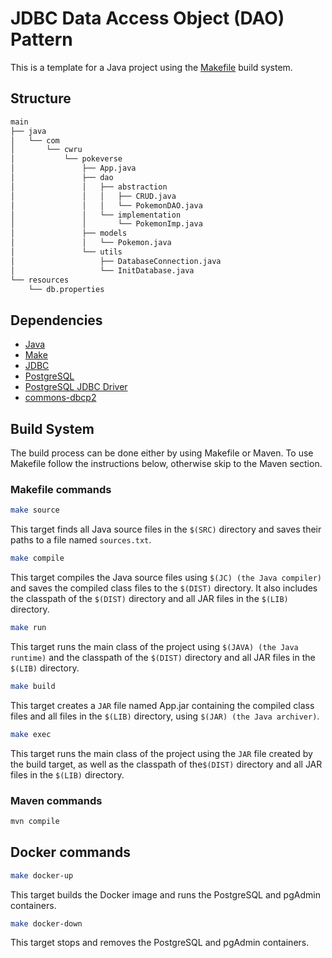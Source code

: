 # JDBC Data Access Object (DAO) Pattern

This is a template for a Java project using the [Makefile](https://www.gnu.org/software/make/) build system.

## Structure

```bash
main
├── java
│   └── com
│       └── cwru
│           └── pokeverse
│               ├── App.java
│               ├── dao
│               │   ├── abstraction
│               │   │   ├── CRUD.java
│               │   │   └── PokemonDAO.java
│               │   └── implementation
│               │       └── PokemonImp.java
│               ├── models
│               │   └── Pokemon.java
│               └── utils
│                   ├── DatabaseConnection.java
│                   └── InitDatabase.java
└── resources
    └── db.properties
```

## Dependencies

- [Java](https://www.java.com/en/download/)
- [Make](https://www.gnu.org/software/make/)
- [JDBC](https://www.oracle.com/technetwork/java/javase/jdbc/index.html)
- [PostgreSQL](https://www.postgresql.org/)
- [PostgreSQL JDBC Driver](https://jdbc.postgresql.org/)
- [commons-dbcp2](https://commons.apache.org/proper/commons-dbcp/)


## Build System

The build process can be done either by using Makefile or Maven.
To use Makefile follow the instructions below, otherwise skip to the Maven section.

### Makefile commands

```bash
make source
```

This target finds all Java source files in the `$(SRC)` directory and saves their paths to a file named `sources.txt`.

```bash
make compile
```

This target compiles the Java source files using `$(JC) (the Java compiler)` and saves the compiled class files to the `$(DIST)` directory. It also includes the classpath of the `$(DIST)` directory and all JAR files in the `$(LIB)` directory.

```bash
make run
```

This target runs the main class of the project using `$(JAVA) (the Java runtime)` and the classpath of the `$(DIST)` directory and all JAR files in the `$(LIB)` directory.

```bash
make build
```

This target creates a `JAR` file named App.jar containing the compiled class files and all files in the `$(LIB)` directory, using `$(JAR) (the Java archiver)`.

```bash
make exec
```

This target runs the main class of the project using the `JAR` file created by the build target, as well as the classpath of the`$(DIST)` directory and all JAR files in the `$(LIB)` directory.

### Maven commands

```bash
mvn compile
```


## Docker commands

```bash
make docker-up
```

This target builds the Docker image and runs the PostgreSQL and pgAdmin containers.

```bash
make docker-down
```

This target stops and removes the PostgreSQL and pgAdmin containers.

